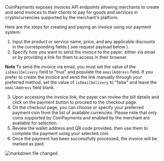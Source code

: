 CoinPayments exposes invoices API endpoints allowing merchants to create and send invoices 
to their clients to pay for goods and services in cryptocurrencies supported by the merchant's platform. 

Here are the steps for creating and paying an invoice using our payment system:
1. Input the product or service name, price, and any applicable discounts in the corresponding fields ( see request payload below ).
2. Specify how you want to send the invoice to the payer: 
either via email or by providing a link for them to access in their browser.

**Note** To send the invoice via email, you must set the value of the `isEmailDelivery` field to "true" and populate the `emailAddress` field. If you prefer to create the invoice and send the link manually through your preferred method, 
set the value of `isEmailDelivery` to "false" and leave the `emailAddress` field blank.

3. Upon accessing the invoice link, the payer can review the bill details and click on the payment button to proceed to the checkout page.
4. On the checkout page, you can choose or specify your preferred payment coin from the list of available currencies. 
Please note that only coins supported by CoinPayments and enabled by the merchant are available for selection.
5. Review the wallet address and QR code provided, then use them to complete the payment using your selected coin.
6. Once the payment has been successfully processed, the invoice will be marked as paid.


![markdown file changed](./mermaid-invoice.png)

